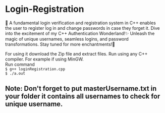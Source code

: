 # Login-Registration
 🚀 A fundamental login verification and registration system in C++ enables the user to register log in and change passwords in case they forget it. Dive into the excitement of my C++ Authentication Wonderland!✨ Unleash the magic of unique usernames, seamless logins, and password transformations.  Stay tuned for more enchantments!🌟


For using it download the Zip file and extract files.
Run using any C++ compiler.
For example if using MinGW.
<br>
Run command
<br>
`$ g++ loginRegistration.cpp`
<br>
`$ ./a.out`

## Note: Don't forget to put masterUsername.txt in your folder it contains all usernames to check for unique username.
